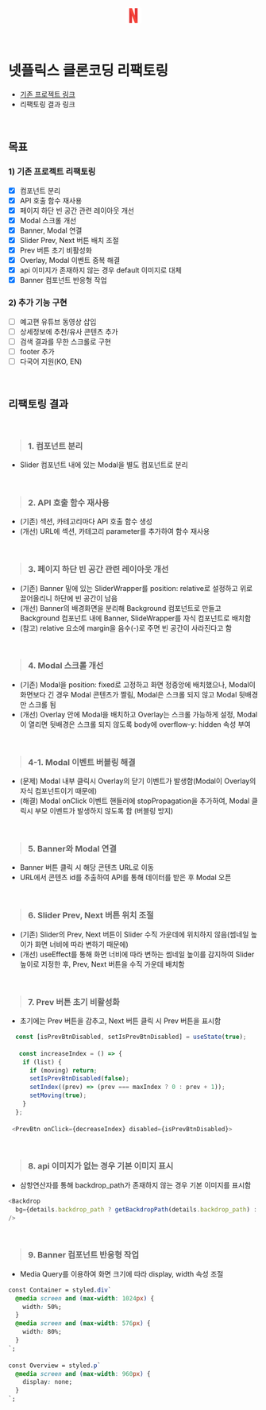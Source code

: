 <br>

<p align="center">
<img src="./public/assets/logo.png">
</p>

<br>

# 넷플릭스 클론코딩 리팩토링

- [기존 프로젝트 링크](https://rigood.github.io/netflix)
- 리팩토링 결과 링크

<br>

## 목표

### 1) 기존 프로젝트 리팩토링

- [x] 컴포넌트 분리
- [x] API 호출 함수 재사용
- [x] 페이지 하단 빈 공간 관련 레이아웃 개선
- [x] Modal 스크롤 개선
- [x] Banner, Modal 연결
- [x] Slider Prev, Next 버튼 배치 조절
- [x] Prev 버튼 초기 비활성화
- [x] Overlay, Modal 이벤트 중복 해결
- [x] api 이미지가 존재하지 않는 경우 default 이미지로 대체
- [x] Banner 컴포넌트 반응형 작업

### 2) 추가 기능 구현

- [ ] 예고편 유튜브 동영상 삽입
- [ ] 상세정보에 추천/유사 콘텐츠 추가
- [ ] 검색 결과를 무한 스크롤로 구현
- [ ] footer 추가
- [ ] 다국어 지원(KO, EN)

<br>

## 리팩토링 결과

<br>

> ### 1. 컴포넌트 분리

- Slider 컴포넌트 내에 있는 Modal을 별도 컴포넌트로 분리

<br>

> ### 2. API 호출 함수 재사용

- (기존) 섹션, 카테고리마다 API 호출 함수 생성
  <br>
- (개선) URL에 섹션, 카테고리 parameter를 추가하여 함수 재사용

<br>

> ### 3. 페이지 하단 빈 공간 관련 레이아웃 개선

- (기존) Banner 밑에 있는 SliderWrapper를 position: relative로 설정하고 위로 끌어올리니 하단에 빈 공간이 남음
  <br>
- (개선) Banner의 배경화면을 분리해 Background 컴포넌트로 만들고 Background 컴포넌트 내에 Banner, SlideWrapper를 자식 컴포넌트로 배치함
  <br>
- (참고) relative 요소에 margin을 음수(-)로 주면 빈 공간이 사라진다고 함

<br>

> ### 4. Modal 스크롤 개선

- (기존) Modal을 position: fixed로 고정하고 화면 정중앙에 배치했으나, Modal이 화면보다 긴 경우 Modal 콘텐츠가 짤림, Modal은 스크롤 되지 않고 Modal 뒷배경만 스크롤 됨
  <br>
- (개선) Overlay 안에 Modal을 배치하고 Overlay는 스크롤 가능하게 설정, Modal이 열리면 뒷배경은 스크롤 되지 않도록 body에 overflow-y: hidden 속성 부여

<br>

> ### 4-1. Modal 이벤트 버블링 해결

- (문제) Modal 내부 클릭시 Overlay의 닫기 이벤트가 발생함(Modal이 Overlay의 자식 컴포넌트이기 때문에)
  <br>
- (해결) Modal onClick 이벤트 핸들러에 stopPropagation을 추가하여, Modal 클릭시 부모 이벤트가 발생하지 않도록 함 (버블링 방지)

<br>

> ### 5. Banner와 Modal 연결

- Banner 버튼 클릭 시 해당 콘텐츠 URL로 이동
  <br>
- URL에서 콘텐츠 id를 추출하여 API를 통해 데이터를 받은 후 Modal 오픈

<br>

> ### 6. Slider Prev, Next 버튼 위치 조절

- (기존) Slider의 Prev, Next 버튼이 Slider 수직 가운데에 위치하지 않음(썸네일 높이가 화면 너비에 따라 변하기 때문에)
  <br>
- (개선) useEffect를 통해 화면 너비에 따라 변하는 썸네일 높이를 감지하여 Slider 높이로 지정한 후, Prev, Next 버튼을 수직 가운데 배치함

<br>

> ### 7. Prev 버튼 초기 비활성화

- 초기에는 Prev 버튼을 감추고, Next 버튼 클릭 시 Prev 버튼을 표시함

```javascript
  const [isPrevBtnDisabled, setIsPrevBtnDisabled] = useState(true);

   const increaseIndex = () => {
    if (list) {
      if (moving) return;
      setIsPrevBtnDisabled(false);
      setIndex((prev) => (prev === maxIndex ? 0 : prev + 1));
      setMoving(true);
    }
  };

 <PrevBtn onClick={decreaseIndex} disabled={isPrevBtnDisabled}>
```

<br>

> ### 8. api 이미지가 없는 경우 기본 이미지 표시

- 삼항연산자를 통해 backdrop_path가 존재하지 않는 경우 기본 이미지를 표시함

```javascript
<Backdrop
  bg={details.backdrop_path ? getBackdropPath(details.backdrop_path) : noImg}
/>
```

<br>

> ### 9. Banner 컴포넌트 반응형 작업

- Media Query를 이용하여 화면 크기에 따라 display, width 속성 조절

```css
const Container = styled.div`
  @media screen and (max-width: 1024px) {
    width: 50%;
  }
  @media screen and (max-width: 576px) {
    width: 80%;
  }
`;

const Overview = styled.p`
  @media screen and (max-width: 960px) {
    display: none;
  }
`;
```
